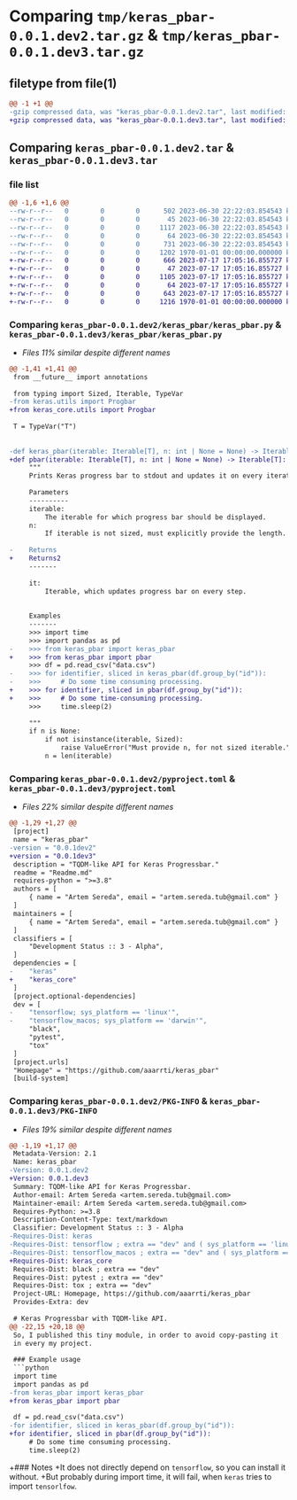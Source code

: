 # Comparing `tmp/keras_pbar-0.0.1.dev2.tar.gz` & `tmp/keras_pbar-0.0.1.dev3.tar.gz`

## filetype from file(1)

```diff
@@ -1 +1 @@
-gzip compressed data, was "keras_pbar-0.0.1.dev2.tar", last modified: Fri Jan  1 00:00:00 2016, max compression
+gzip compressed data, was "keras_pbar-0.0.1.dev3.tar", last modified: Fri Jan  1 00:00:00 2016, max compression
```

## Comparing `keras_pbar-0.0.1.dev2.tar` & `keras_pbar-0.0.1.dev3.tar`

### file list

```diff
@@ -1,6 +1,6 @@
--rw-r--r--   0        0        0      502 2023-06-30 22:22:03.854543 keras_pbar-0.0.1.dev2/Readme.md
--rw-r--r--   0        0        0       45 2023-06-30 22:22:03.854543 keras_pbar-0.0.1.dev2/keras_pbar/__init__.py
--rw-r--r--   0        0        0     1117 2023-06-30 22:22:03.854543 keras_pbar-0.0.1.dev2/keras_pbar/keras_pbar.py
--rw-r--r--   0        0        0       64 2023-06-30 22:22:03.854543 keras_pbar-0.0.1.dev2/keras_pbar/py.typed
--rw-r--r--   0        0        0      731 2023-06-30 22:22:03.854543 keras_pbar-0.0.1.dev2/pyproject.toml
--rw-r--r--   0        0        0     1202 1970-01-01 00:00:00.000000 keras_pbar-0.0.1.dev2/PKG-INFO
+-rw-r--r--   0        0        0      666 2023-07-17 17:05:16.855727 keras_pbar-0.0.1.dev3/Readme.md
+-rw-r--r--   0        0        0       47 2023-07-17 17:05:16.855727 keras_pbar-0.0.1.dev3/keras_pbar/__init__.py
+-rw-r--r--   0        0        0     1105 2023-07-17 17:05:16.855727 keras_pbar-0.0.1.dev3/keras_pbar/keras_pbar.py
+-rw-r--r--   0        0        0       64 2023-07-17 17:05:16.855727 keras_pbar-0.0.1.dev3/keras_pbar/py.typed
+-rw-r--r--   0        0        0      643 2023-07-17 17:05:16.855727 keras_pbar-0.0.1.dev3/pyproject.toml
+-rw-r--r--   0        0        0     1216 1970-01-01 00:00:00.000000 keras_pbar-0.0.1.dev3/PKG-INFO
```

### Comparing `keras_pbar-0.0.1.dev2/keras_pbar/keras_pbar.py` & `keras_pbar-0.0.1.dev3/keras_pbar/keras_pbar.py`

 * *Files 11% similar despite different names*

```diff
@@ -1,41 +1,41 @@
 from __future__ import annotations
 
 from typing import Sized, Iterable, TypeVar
-from keras.utils import Progbar
+from keras_core.utils import Progbar
 
 T = TypeVar("T")
 
 
-def keras_pbar(iterable: Iterable[T], n: int | None = None) -> Iterable[T]:
+def pbar(iterable: Iterable[T], n: int | None = None) -> Iterable[T]:
     """
     Prints Keras progress bar to stdout and updates it on every iteration.
 
     Parameters
     ----------
     iterable:
         The iterable for which progress bar should be displayed.
     n:
         If iterable is not sized, must explicitly provide the length.
 
-    Returns
+    Returns2
     -------
 
     it:
         Iterable, which updates progress bar on every step.
 
 
     Examples
     -------
     >>> import time
     >>> import pandas as pd
-    >>> from keras_pbar import keras_pbar
+    >>> from keras_pbar import pbar
     >>> df = pd.read_csv("data.csv")
-    >>> for identifier, sliced in keras_pbar(df.group_by("id")):
-    >>>     # Do some time consuming processing.
+    >>> for identifier, sliced in pbar(df.group_by("id")):
+    >>>     # Do some time-consuming processing.
     >>>     time.sleep(2)
 
     """
     if n is None:
         if not isinstance(iterable, Sized):
             raise ValueError("Must provide n, for not sized iterable.")
         n = len(iterable)
```

### Comparing `keras_pbar-0.0.1.dev2/pyproject.toml` & `keras_pbar-0.0.1.dev3/pyproject.toml`

 * *Files 22% similar despite different names*

```diff
@@ -1,29 +1,27 @@
 [project]
 name = "keras_pbar"
-version = "0.0.1dev2"
+version = "0.0.1dev3"
 description = "TQDM-like API for Keras Progressbar."
 readme = "Readme.md"
 requires-python = ">=3.8"
 authors = [
     { name = "Artem Sereda", email = "artem.sereda.tub@gmail.com" }
 ]
 maintainers = [
     { name = "Artem Sereda", email = "artem.sereda.tub@gmail.com" }
 ]
 classifiers = [
     "Development Status :: 3 - Alpha",
 ]
 dependencies = [
-    "keras"
+    "keras_core"
 ]
 [project.optional-dependencies]
 dev = [
-    "tensorflow; sys_platform == 'linux'",
-    "tensorflow_macos; sys_platform == 'darwin'",
     "black",
     "pytest",
     "tox"
 ]
 [project.urls]
 "Homepage" = "https://github.com/aaarrti/keras_pbar"
 [build-system]
```

### Comparing `keras_pbar-0.0.1.dev2/PKG-INFO` & `keras_pbar-0.0.1.dev3/PKG-INFO`

 * *Files 19% similar despite different names*

```diff
@@ -1,19 +1,17 @@
 Metadata-Version: 2.1
 Name: keras_pbar
-Version: 0.0.1.dev2
+Version: 0.0.1.dev3
 Summary: TQDM-like API for Keras Progressbar.
 Author-email: Artem Sereda <artem.sereda.tub@gmail.com>
 Maintainer-email: Artem Sereda <artem.sereda.tub@gmail.com>
 Requires-Python: >=3.8
 Description-Content-Type: text/markdown
 Classifier: Development Status :: 3 - Alpha
-Requires-Dist: keras
-Requires-Dist: tensorflow ; extra == "dev" and ( sys_platform == 'linux')
-Requires-Dist: tensorflow_macos ; extra == "dev" and ( sys_platform == 'darwin')
+Requires-Dist: keras_core
 Requires-Dist: black ; extra == "dev"
 Requires-Dist: pytest ; extra == "dev"
 Requires-Dist: tox ; extra == "dev"
 Project-URL: Homepage, https://github.com/aaarrti/keras_pbar
 Provides-Extra: dev
 
 # Keras Progressbar with TQDM-like API.
@@ -22,15 +20,18 @@
 So, I published this tiny module, in order to avoid copy-pasting it
 in every my project.
 
 ### Example usage
 ```python
 import time
 import pandas as pd
-from keras_pbar import keras_pbar
+from keras_pbar import pbar
 
 df = pd.read_csv("data.csv")
-for identifier, sliced in keras_pbar(df.group_by("id")):
+for identifier, sliced in pbar(df.group_by("id")):
     # Do some time consuming processing.
     time.sleep(2)
 ```
+### Notes
+It does not directly depend on `tensorflow`, so you can install it without.
+But probably during import time, it will fail, when `keras` tries to import `tensorlfow`.
```

